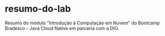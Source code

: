 # resumo-do-lab
Resumo do módulo "Introdução à Computação em Nuvem" do Bootcamp Bradesco - Java Cloud Native em parceria com a DIO.
